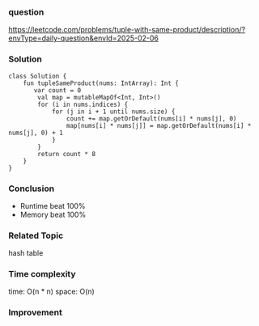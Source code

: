 ### question
https://leetcode.com/problems/tuple-with-same-product/description/?envType=daily-question&envId=2025-02-06

### Solution
```
class Solution {
    fun tupleSameProduct(nums: IntArray): Int {
       var count = 0
        val map = mutableMapOf<Int, Int>()
        for (i in nums.indices) {
            for (j in i + 1 until nums.size) {
                count += map.getOrDefault(nums[i] * nums[j], 0)
                map[nums[i] * nums[j]] = map.getOrDefault(nums[i] * nums[j], 0) + 1
            }
        }
        return count * 8
    }
}
```

### Conclusion
- Runtime beat 100% 
- Memory beat 100%

### Related Topic
hash table

### Time complexity
time: O(n * n)
space: O(n)

### Improvement
